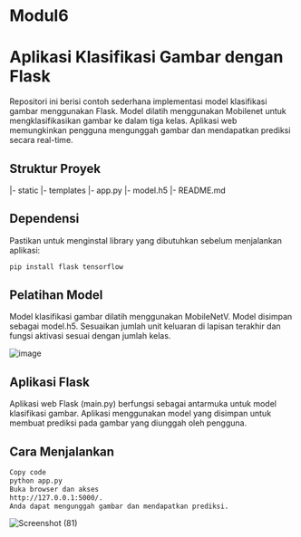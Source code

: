 # Modul6


# Aplikasi Klasifikasi Gambar dengan Flask

Repositori ini berisi contoh sederhana implementasi model klasifikasi gambar menggunakan Flask. Model dilatih menggunakan Mobilenet untuk mengklasifikasikan gambar ke dalam tiga kelas. Aplikasi web memungkinkan pengguna mengunggah gambar dan mendapatkan prediksi secara real-time.

## Struktur Proyek
|- static
|- templates
|- app.py
|- model.h5
|- README.md


## Dependensi
Pastikan untuk menginstal library yang dibutuhkan sebelum menjalankan aplikasi:
```bash
pip install flask tensorflow
```

## Pelatihan Model
Model klasifikasi gambar dilatih menggunakan MobileNetV. Model disimpan sebagai model.h5. Sesuaikan jumlah unit keluaran di lapisan terakhir dan fungsi aktivasi sesuai dengan jumlah kelas.

![image](https://github.com/Arlana00/Modul6/assets/72141320/cbb4f410-c639-44d8-af62-846b9f743381)


## Aplikasi Flask
Aplikasi web Flask (main.py) berfungsi sebagai antarmuka untuk model klasifikasi gambar. Aplikasi menggunakan model yang disimpan untuk membuat prediksi pada gambar yang diunggah oleh pengguna.

## Cara Menjalankan

```bash
Copy code
python app.py
Buka browser dan akses
http://127.0.0.1:5000/.
Anda dapat mengunggah gambar dan mendapatkan prediksi.
```
![Screenshot (81)](https://github.com/Arlana00/Modul6/assets/72141320/cf87d06d-5eb5-4fd5-a661-cab8a085ace6)

